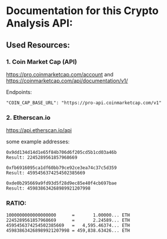 # Documentation for this Crypto Analysis API:

## Used Resources:

### 1. Coin Market Cap (API)

https://pro.coinmarketcap.com/account
and
https://coinmarketcap.com/api/documentation/v1/

Endpoints:

```
"COIN_CAP_BASE_URL": "https://pro-api.coinmarketcap.com/v1"
```

### 2. Etherscan.io

https://api.etherscan.io/api

some example addresses:

```
0x9dd134d14d1e65f84b706d6f205cd5b1cd03a46b
Result: 2245289561857968669
```

```
0xfb6916095ca1df60bb79ce92ce3ea74c37c5d359
Result: 4595456374254502385669
```

```
0xde0b295669a9fd93d5f28d9ec85e40f4cb697bae
Result: 459838634268989921207998
```

### RATIO:

```
1000000000000000000      =       1.00000... ETH
2245289561857968669      =       2.24589... ETH
4595456374254502385669   =   4,595.46374... ETH
459838634268989921207998 = 459,838.63426... ETH
```
